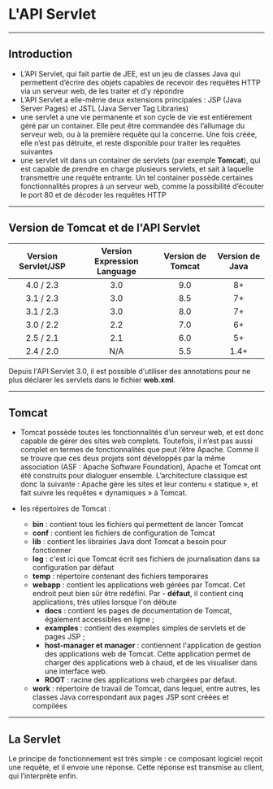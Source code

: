 # L'API Servlet

----

## Introduction

- L’API Servlet, qui fait partie de JEE, est un jeu de classes Java qui permettent d’écrire des objets capables de recevoir des requêtes HTTP via un serveur web, de les traiter et d’y répondre
- L’API Servlet a elle-même deux extensions principales : JSP (Java Server Pages) et JSTL (Java Server Tag Libraries)
- une servlet a une vie permanente et son cycle de vie est entièrement géré par un container. Elle peut être commandée dès l’allumage du serveur web, ou à la première requête qui la concerne. Une fois créée, elle n’est pas détruite, et reste disponible pour traiter les requêtes suivantes
- une servlet vit dans un container de servlets (par exemple **Tomcat**), qui est capable de prendre en charge plusieurs servlets, et sait à laquelle transmettre une requête entrante. Un tel container possède certaines fonctionnalités propres à un serveur web, comme la possibilité d’écouter le port 80 et de décoder les requêtes HTTP

----

## Version de Tomcat et de l'API Servlet

| Version Servlet/JSP | Version Expression Language | Version de Tomcat      | Version de Java |
| :---:               | :---:                       | :---:                  | :---:           |
| 4.0 / 2.3           | 3.0                         | 9.0                    | 8+              |
| 3.1 / 2.3           | 3.0                         | 8.5                    | 7+              |
| 3.1 / 2.3           | 3.0                         | 8.0                    | 7+              |
| 3.0 / 2.2           | 2.2                         | 7.0                    | 6+              |
| 2.5 / 2.1           | 2.1                         | 6.0                    | 5+              |
| 2.4 / 2.0           | N/A                         | 5.5                    | 1.4+            |

Depuis l'API Servlet 3.0, il est possible d'utiliser des annotations pour ne plus déclarer les servlets dans le fichier **web.xml**.

----

## Tomcat

- Tomcat possède toutes les fonctionnalités d’un serveur web, et est donc capable de gérer des sites web complets. Toutefois, il n’est pas aussi complet en termes de fonctionnalités que peut l’être Apache. Comme il se trouve que ces deux projets sont développés par la même association (ASF : Apache Software Foundation), Apache et Tomcat ont été construits pour dialoguer ensemble. L’architecture classique est donc la suivante : Apache gère les sites et leur contenu « statique », et fait suivre les requêtes « dynamiques » à Tomcat.

- les répertoires de Tomcat :
    - **bin** : contient tous les fichiers qui permettent de lancer Tomcat
    - **conf** : contient les fichiers de configuration de Tomcat
    - **lib** :  contient les librairies Java dont Tomcat a besoin pour fonctionner
    - **log** : c'est ici que Tomcat écrit ses fichiers de journalisation dans sa configuration par défaut
    - **temp** : répertoire contenant des fichiers temporaires
    - **webapp** :  contient les applications web gérées par Tomcat. Cet endroit peut bien sûr être redéfini. Par       - **défaut**, il contient cinq applications, très utiles lorsque l'on débute
        - **docs** : contient les pages de documentation de Tomcat, également accessibles en ligne ;
        - **examples** : contient des exemples simples de servlets et de pages JSP ;
        - **host-manager et manager** : contiennent l'application de gestion des applications web de Tomcat. Cette application permet de charger des applications web à chaud, et de les visualiser dans une interface web.
        - **ROOT** : racine des applications web chargées par défaut.
    - **work** : répertoire de travail de Tomcat, dans lequel, entre autres, les classes Java correspondant aux pages JSP sont créées et compilées

----

## La Servlet

Le principe de fonctionnement est très simple : ce composant logiciel reçoit une requête, et il envoie une réponse. Cette réponse est transmise au client, qui l’interprète enfin.